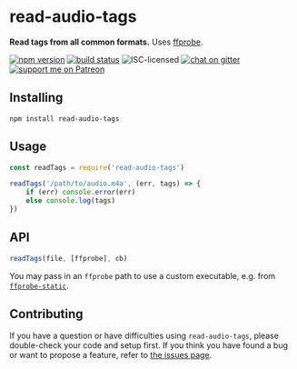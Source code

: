 # read-audio-tags

**Read tags from all common formats.** Uses [ffprobe](http://ffmpeg.org/ffprobe.html).

[![npm version](https://img.shields.io/npm/v/read-audio-tags.svg)](https://www.npmjs.com/package/read-audio-tags)
[![build status](https://img.shields.io/travis/derhuerst/read-audio-tags.svg)](https://travis-ci.org/derhuerst/read-audio-tags)
![ISC-licensed](https://img.shields.io/github/license/derhuerst/read-audio-tags.svg)
[![chat on gitter](https://badges.gitter.im/derhuerst.svg)](https://gitter.im/derhuerst)
[![support me on Patreon](https://img.shields.io/badge/support%20me-on%20patreon-fa7664.svg)](https://patreon.com/derhuerst)


## Installing

```shell
npm install read-audio-tags
```


## Usage

```js
const readTags = require('read-audio-tags')

readTags('/path/to/audio.m4a', (err, tags) => {
	if (err) console.error(err)
	else console.log(tags)
})
```


## API

```js
readTags(file, [ffprobe], cb)
```

You may pass in an `ffprobe` path to use a custom executable, e.g. from [`ffprobe-static`](https://github.com/joshwnj/ffprobe-static).


## Contributing

If you have a question or have difficulties using `read-audio-tags`, please double-check your code and setup first. If you think you have found a bug or want to propose a feature, refer to [the issues page](https://github.com/derhuerst/read-audio-tags/issues).
